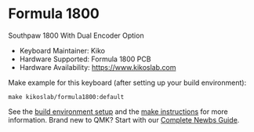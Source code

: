 # Formula 1800

Southpaw 1800 With Dual Encoder Option

* Keyboard Maintainer: Kiko
* Hardware Supported: Formula 1800 PCB
* Hardware Availability: https://www.kikoslab.com

Make example for this keyboard (after setting up your build environment):

    make kikoslab/formula1800:default

See the [build environment setup](https://docs.qmk.fm/#/getting_started_build_tools) and the [make instructions](https://docs.qmk.fm/#/getting_started_make_guide) for more information. Brand new to QMK? Start with our [Complete Newbs Guide](https://docs.qmk.fm/#/newbs).
